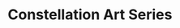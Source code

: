 ---
title: "Constellation Art Series"
year: 2024
medium: "Digital Art, Astronomy Illustration"
description: "Personal art series exploring constellation mythology through modern digital illustration techniques."
tags: ["constellations", "mythology", "personal", "astronomy"]
featured: false
category: "personal"
hero_image: "bird_scissors.png"
images:
  - filename: "bird_scissors.png"
    alt: "Orion constellation artwork"
    caption: "The Hunter - combining star map accuracy with mythological imagery"
  - filename: "bird_scissors.png"
    alt: "Cassiopeia constellation artwork"
    caption: "The Queen - geometric interpretation of the constellation"
extensions:
  series_count: "12 constellations"
  exhibition: "Local astronomy club annual show"
  print_sales: "Limited edition prints available"
---